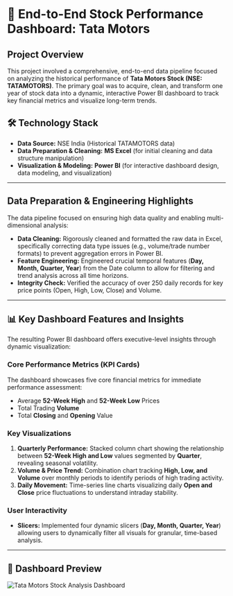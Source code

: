# 🚗 End-to-End Stock Performance Dashboard: Tata Motors

## Project Overview
This project involved a comprehensive, end-to-end data pipeline focused on analyzing the historical performance of **Tata Motors Stock (NSE: TATAMOTORS)**. The primary goal was to acquire, clean, and transform one year of stock data into a dynamic, interactive Power BI dashboard to track key financial metrics and visualize long-term trends.

## 🛠️ Technology Stack
* **Data Source:** NSE India (Historical TATAMOTORS data)
* **Data Preparation & Cleaning:** **MS Excel** (for initial cleaning and data structure manipulation)
* **Visualization & Modeling:** **Power BI** (for interactive dashboard design, data modeling, and visualization)

---

## Data Preparation & Engineering Highlights

The data pipeline focused on ensuring high data quality and enabling multi-dimensional analysis:

* **Data Cleaning:** Rigorously cleaned and formatted the raw data in Excel, specifically correcting data type issues (e.g., volume/trade number formats) to prevent aggregation errors in Power BI.
* **Feature Engineering:** Engineered crucial temporal features (**Day, Month, Quarter, Year**) from the Date column to allow for filtering and trend analysis across all time horizons.
* **Integrity Check:** Verified the accuracy of over 250 daily records for key price points (Open, High, Low, Close) and Volume.

---

## 📊 Key Dashboard Features and Insights

The resulting Power BI dashboard offers executive-level insights through dynamic visualization:

### Core Performance Metrics (KPI Cards)
The dashboard showcases five core financial metrics for immediate performance assessment:
* Average **52-Week High** and **52-Week Low** Prices
* Total Trading **Volume**
* Total **Closing** and **Opening** Value

### Key Visualizations
1.  **Quarterly Performance:** Stacked column chart showing the relationship between **52-Week High and Low** values segmented by **Quarter**, revealing seasonal volatility.
2.  **Volume & Price Trend:** Combination chart tracking **High, Low, and Volume** over monthly periods to identify periods of high trading activity.
3.  **Daily Movement:** Time-series line charts visualizing daily **Open and Close** price fluctuations to understand intraday stability.

### User Interactivity
* **Slicers:** Implemented four dynamic slicers (**Day, Month, Quarter, Year**) allowing users to dynamically filter all visuals for granular, time-based analysis.

---

## 📸 Dashboard Preview

![Tata Motors Stock Analysis Dashboard]("https://raw.githubusercontent.com/komaljhalanee/stock-data-analysis-powerbi/refs/heads/main/assets/dashboard.png")
